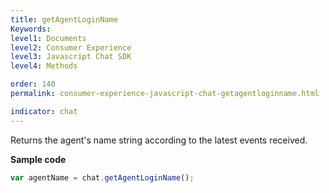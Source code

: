 ```yaml
---
title: getAgentLoginName
Keywords:
level1: Documents
level2: Consumer Experience
level3: Javascript Chat SDK
level4: Methods

order: 140
permalink: consumer-experience-javascript-chat-getagentloginname.html

indicator: chat
---
```


Returns the agent's name string according to the latest events received.

**Sample code**

```javascript
var agentName = chat.getAgentLoginName();
```

